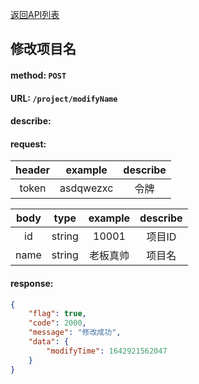 [返回API列表](../API-documentation.md)
## 修改项目名

#### method: `POST`
#### URL: `/project/modifyName`
#### describe:

#### request:
| header |  example  | describe |
| :----: | :-------: | :------: |
| token  | asdqwezxc |   令牌   |

| body  |  type  | example  | describe |
| :---: | :----: | :------: | :------: |
|  id   | string |  10001   |  项目ID  |
| name  | string | 老板真帅 |  项目名  |

#### response:
```json
{
	"flag": true,
	"code": 2000,
	"message": "修改成功",
	"data": {
		"modifyTime": 1642921562047
	}
}
```